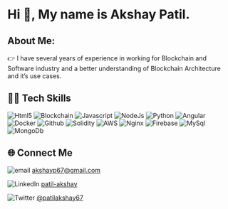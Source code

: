 # Hi :wave:, My name is Akshay Patil.


## About Me: 
:point_right: I have several years of experience in working for Blockchain and Software industry and a better understanding of Blockchain Architecture and it’s use cases.


## :technologist: Tech Skills

![Html5](https://cdn.icon-icons.com/icons2/2107/PNG/96/file_type_html_icon_130541.png)
![Blockchain](https://cdn.icon-icons.com/icons2/2064/PNG/96/dollar_bitcoin_currency_money_exchange_icon_124765.png) 
![Javascript](https://cdn.icon-icons.com/icons2/2107/PNG/96/file_type_js_official_icon_130509.png)
![NodeJs](https://cdn.icon-icons.com/icons2/2415/PNG/96/nodejs_plain_logo_icon_146409.png)
![Python](https://cdn.icon-icons.com/icons2/2699/PNG/96/python_vertical_logo_icon_168039.png)
![Angular](https://cdn.icon-icons.com/icons2/2107/PNG/96/file_type_angular_icon_130754.png)
![Docker](https://cdn.icon-icons.com/icons2/2415/PNG/96/docker_original_wordmark_logo_icon_146557.png)
![Github](https://cdn.icon-icons.com/icons2/2157/PNG/96/github_git_hub_logo_icon_132878.png)
![Solidity](https://upload.wikimedia.org/wikipedia/commons/thumb/6/6f/Ethereum-icon-purple.svg/96px-Ethereum-icon-purple.svg.png)
![AWS](https://cdn.icon-icons.com/icons2/2107/PNG/96/file_type_aws_icon_130732.png)
![Nginx](https://cdn.icon-icons.com/icons2/2415/PNG/96/nginx_original_logo_icon_146413.png)
![Firebase](https://cdn.icon-icons.com/icons2/691/PNG/96/google_firebase_icon-icons.com_61475.png)
![MySql](https://cdn.icon-icons.com/icons2/2415/PNG/96/mysql_original_wordmark_logo_icon_146417.png)
![MongoDb](https://cdn.icon-icons.com/icons2/2415/PNG/96/mongodb_original_wordmark_logo_icon_146425.png)

## :globe_with_meridians: Connect Me
![email](https://cdn.icon-icons.com/icons2/272/PNG/32/Email_30017.png) akshayp67@gmail.com

![LinkedIn](https://cdn.icon-icons.com/icons2/805/PNG/32/linkedin_icon-icons.com_65929.png) [patil-akshay](https://www.linkedin.com/in/patil-akshay/)

![Twitter](https://cdn.icon-icons.com/icons2/122/PNG/32/twitter_socialnetwork_20007.png) [@patilakshay67](https://twitter.com/patilakshay67)
